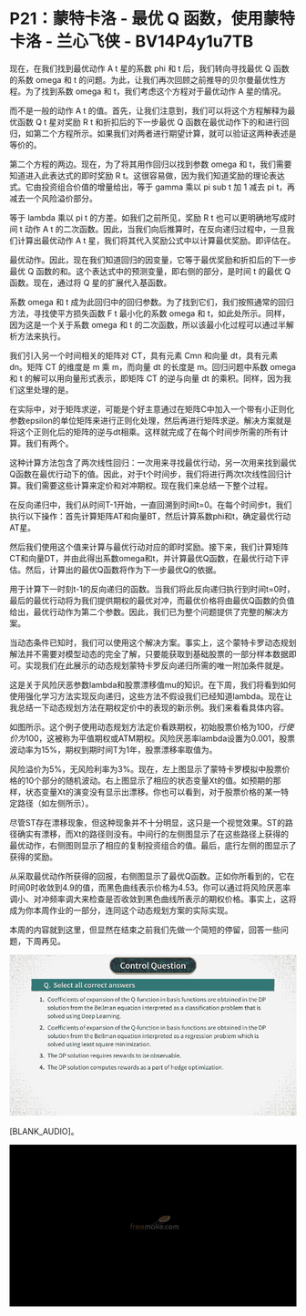 # P21：蒙特卡洛 - 最优 Q 函数，使用蒙特卡洛 - 兰心飞侠 - BV14P4y1u7TB

现在，在我们找到最优动作 A t 星的系数 phi 和 t 后，我们转向寻找最优 Q 函数的系数 omega 和 t 的问题。为此，让我们再次回顾之前推导的贝尔曼最优性方程。为了找到系数 omega 和 t，我们考虑这个方程对于最优动作 A 星的情况。

而不是一般的动作 A t 的值。首先，让我们注意到，我们可以将这个方程解释为最优函数 Q t 星对奖励 R t 和折扣后的下一步最优 Q 函数在最优动作下的和进行回归，如第二个方程所示。如果我们对两者进行期望计算，就可以验证这两种表述是等价的。

第二个方程的两边。现在，为了将其用作回归以找到参数 omega 和 t，我们需要知道进入此表达式的即时奖励 R t。这很容易做，因为我们知道奖励的理论表达式。它由投资组合价值的增量给出，等于 gamma 乘以 pi sub t 加 1 减去 pi t，再减去一个风险溢价部分。

等于 lambda 乘以 pi t 的方差。如我们之前所见，奖励 R t 也可以更明确地写成时间 t 动作 A t 的二次函数。因此，当我们向后推算时，在反向递归过程中，一旦我们计算出最优动作 A t 星，我们将其代入奖励公式中以计算最优奖励。即评估在。

最优动作。因此，现在我们知道回归的因变量，它等于最优奖励和折扣后的下一步最优 Q 函数的和。这个表达式中的预测变量，即右侧的部分，是时间 t 的最优 Q 函数。现在，通过将 Q 星的扩展代入基函数。

系数 omega 和 t 成为此回归中的回归参数。为了找到它们，我们按照通常的回归方法，寻找使平方损失函数 F t 最小化的系数 omega 和 t，如此处所示。同样，因为这是一个关于系数 omega 和 t 的二次函数，所以该最小化过程可以通过半解析方法来执行。

我们引入另一个时间相关的矩阵对 CT，具有元素 Cmn 和向量 dt，具有元素 dn。矩阵 CT 的维度是 m 乘 m，而向量 dt 的长度是 m。回归问题中系数 omega 和 t 的解可以用向量形式表示，即矩阵 CT 的逆与向量 dt 的乘积。同样，因为我们这里处理的是。

在实际中，对于矩阵求逆，可能是个好主意通过在矩阵C中加入一个带有小正则化参数epsilon的单位矩阵来进行正则化处理，然后再进行矩阵求逆。解决方案就是将这个正则化后的矩阵的逆与dt相乘。这样就完成了在每个时间步所需的所有计算。我们有两个。

这种计算方法包含了两次线性回归：一次用来寻找最优行动，另一次用来找到最优Q函数在最优行动下的值。因此，对于t个时间步，我们将进行两次t次线性回归计算。我们需要这些计算来定价和对冲期权。现在我们来总结一下整个过程。

在反向递归中，我们从时间T-1开始，一直回溯到时间t=0。在每个时间步t，我们执行以下操作：首先计算矩阵AT和向量BT，然后计算系数phi和t，确定最优行动AT星。

然后我们使用这个值来计算与最优行动对应的即时奖励。接下来，我们计算矩阵CT和向量DT，并由此得出系数omega和t，并计算最优Q函数，在最优行动下评估。然后，计算出的最优Q函数将作为下一步最优Q的依据。

用于计算下一时刻t-1的反向递归的函数。当我们将此反向递归执行到时间t=0时，最后的最优行动将为我们提供期权的最优对冲，而最优价格将由最优Q函数的负值给出，最优行动作为第二个参数。因此，我们已为整个问题提供了完整的解决方案。

当动态条件已知时，我们可以使用这个解决方案。事实上，这个蒙特卡罗动态规划解法并不需要对模型动态的完全了解，只要能获取到基础股票的一部分样本数据即可。实现我们在此展示的动态规划蒙特卡罗反向递归所需的唯一附加条件就是。

这是关于风险厌恶参数lambda和股票漂移值mu的知识。在下周，我们将看到如何使用强化学习方法实现反向递归，这些方法不假设我们已经知道lambda。现在让我总结一下动态规划方法在期权定价中的表现的新示例。我们来看看具体内容。

如图所示。这个例子使用动态规划方法定价看跌期权，初始股票价格为$100，行使价为$100，这被称为平值期权或ATM期权。风险厌恶率lambda设置为0.001，股票波动率为15%，期权到期时间T为1年，股票漂移率取值为。

风险溢价为5%，无风险利率为3%。现在，左上图显示了蒙特卡罗模拟中股票价格的10个部分的随机波动。右上图显示了相应的状态变量Xt的值。如预期的那样，状态变量Xt的演变没有显示出漂移。你也可以看到，对于股票价格的某一特定路径（如左侧所示）。

尽管ST存在漂移现象，但这种现象并不十分明显，这只是一个视觉效果。ST的路径确实有漂移，而Xt的路径则没有。中间行的左侧图显示了在这些路径上获得的最优动作，右侧图则显示了相应的复制投资组合的值。最后，底行左侧的图显示了获得的奖励。

从采取最优动作所获得的回报，右侧图显示了最优Q函数。正如你所看到的，它在时间0时收敛到4.9的值，而黑色曲线表示价格为4.53。你可以通过将风险厌恶率调小、对冲频率调大来检查是否收敛到黑色曲线所表示的期权价格。事实上，这将成为你本周作业的一部分，连同这个动态规划方案的实际实现。

本周的内容就到这里，但显然在结束之前我们先做一个简短的停留，回答一些问题，下周再见。

![](img/f38793c02c794ecf9ccd0bc133d65304_1.png)

[BLANK_AUDIO]。

![](img/f38793c02c794ecf9ccd0bc133d65304_3.png)
